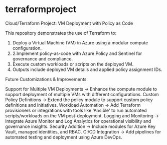 # terraformproject
Cloud/Terraform Project: VM Deployment with Policy as Code  

This repository demonstrates the use of Terraform to:  
1. Deploy a Virtual Machine (VM) in Azure using a modular compute configuration.
2. 2.Implement policy-as-code with Azure Policy and Sentinel for governance and compliance.
3. Execute custom workloads or scripts on the deployed VM.
4. Outputs include deployed VM details and applied policy assignment IDs.

Future Customizations & Improvements

Support for Multiple VM Deployments -> Enhance the compute module to support deployment of multiple VMs with different configurations.
Custom Policy Definitions -> Extend the policy module to support custom policy definitions and initiatives.
Workload Automation -> Add Terraform provisioners or integrations with tools like 'Ansible' to run automated scripts/workloads on the VM post-deployment.
Logging and Monitoring -> Integrate Azure Monitor and Log Analytics for operational visibility and governance insights.
Security Addition -> Include modules for Azure Key Vault, managed identities, and RBAC.
CI/CD Integration -> Add pipelines for automated testing and deployment using Azure DevOps.


